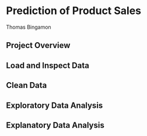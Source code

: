 # Prediction of Product Sales
Thomas Bingamon

## Project Overview



## Load and Inspect Data




## Clean Data





## Exploratory Data Analysis






## Explanatory Data Analysis
